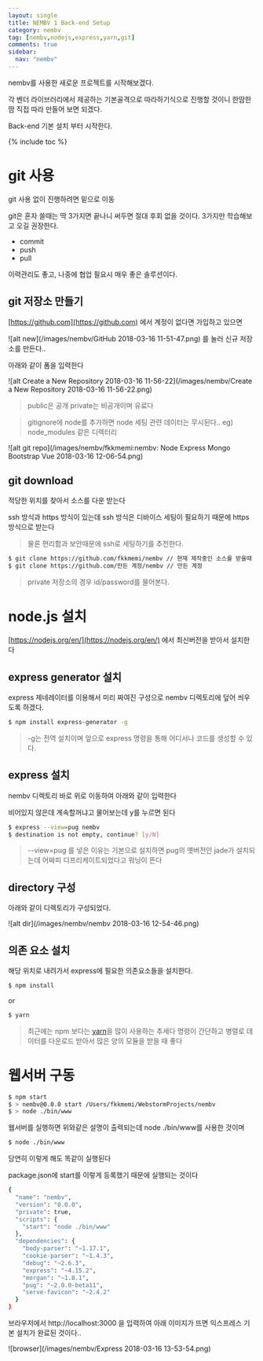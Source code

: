 ```yaml
---
layout: single
title: NEMBV 1 Back-end Setup
category: nembv
tag: [nembv,nodejs,express,yarn,git]
comments: true
sidebar:
  nav: "nembv"
---
```


nembv를 사용한 새로운 프로젝트를 시작해보겠다.

각 벤더 라이브러리에서 제공하는 기본골격으로 따라하기식으로 진행할 것이니 한땀한땀 직접 따라 만들어 보면 되겠다. 

Back-end 기본 설치 부터 시작한다.

{% include toc %}

# git 사용

git 사용 없이 진행하려면 밑으로 이동

git은 혼자 쓸때는 딱 3가지면 끝나니 써두면 절대 후회 없을 것이다. 3가지만 학습해보고 오길 권장한다.

- commit
- push
- pull

이력관리도 좋고, 나중에 협업 필요시 매우 좋은 솔루션이다.

## git 저장소 만들기

[https://github.com](https://github.com) 에서 계정이 없다면 가입하고 있으면


![alt new](/images/nembv/GitHub 2018-03-16 11-51-47.png) 를 눌러 신규 저장소를 만든다..

아래와 같이 폼을 입력한다 

![alt Create a New Repository 2018-03-16 11-56-22](/images/nembv/Create a New Repository 2018-03-16 11-56-22.png) 

> public은 공개 private는 비공개이며 유료다

> gitignore에 node를 추가하면 node 세팅 관련 데이터는 무시된다.. eg) node_modules 같은 디렉터리


![alt git repo](/images/nembv/fkkmemi:nembv: Node Express Mongo Bootstrap Vue 2018-03-16 12-06-54.png) 

## git download

적당한 위치를 찾아서 소스를 다운 받는다

ssh 방식과 https 방식이 있는데 ssh 방식은 디바이스 세팅이 필요하기 때문에 https 방식으로 받는다

> 물론 편리함과 보안때문에 ssh로 세팅하기를 추천한다.

```bash
$ git clone https://github.com/fkkmemi/nembv // 현재 제작중인 소스를 받을때
$ git clone https://github.com/만든 계정/nembv // 만든 계정
```

> private 저장소의 경우 id/password를 물어본다.

# node.js 설치

[https://nodejs.org/en/](https://nodejs.org/en/) 에서 최신버전을 받아서 설치한다

## express generator 설치

express 제네레이터를 이용해서 미리 짜여진 구성으로 nembv 디렉토리에 덮어 씌우도록 하겠다.

```bash
$ npm install express-generator -g
```

> -g는 전역 설치이며 앞으로 express 명령을 통해 어디서나 코드를 생성할 수 있다.

## express 설치

nembv 디렉토리 바로 위로 이동하여 아래와 같이 입력한다 

비어있지 않은데 계속할꺼냐고 물어보는데 y를 누르면 된다

```bash
$ express --view=pug nembv
$ destination is not empty, continue? [y/N] 
```

> --view=pug 를 넣은 이유는 기본으로 설치하면 pug의 옛버전인 jade가 설치되는데 어짜피 디프리케이트되었다고 워닝이 뜬다

## directory 구성

아래와 같이 디렉토리가 구성되었다.

![alt dir](/images/nembv/nembv 2018-03-16 12-54-46.png)

## 의존 요소 설치

해당 위치로 내려가서 express에 필요한 의존요소들을 설치한다.


```bash
$ npm install
```

or

```bash
$ yarn 
```

> 최근에는 npm 보다는 [yarn](https://yarnpkg.com/en/)을 많이 사용하는 추세다 명령이 간단하고 병렬로 데이터를 다운로드 받아서 많은 양의 모듈을 받을 때 좋다

# 웹서버 구동

```bash
$ npm start
$ > nembv@0.0.0 start /Users/fkkmemi/WebstormProjects/nembv
$ > node ./bin/www
```

웹서버를 실행하면 위와같은 설명이 출력되는데 node ./bin/www를 사용한 것이며

```bash
$ node ./bin/www
```

당연히 이렇게 해도 똑같이 실행된다


package.json에 start를 이렇게 등록했기 때문에 실행되는 것이다  

```bash
{
  "name": "nembv",
  "version": "0.0.0",
  "private": true,
  "scripts": {
    "start": "node ./bin/www"
  },
  "dependencies": {
    "body-parser": "~1.17.1",
    "cookie-parser": "~1.4.3",
    "debug": "~2.6.3",
    "express": "~4.15.2",
    "morgan": "~1.8.1",
    "pug": "~2.0.0-beta11",
    "serve-favicon": "~2.4.2"
  }
}
```

브라우저에서 http://localhost:3000 을 입력하여 아래 이미지가 뜨면 익스프레스 기본 설치가 완료된 것이다..

![browser](/images/nembv/Express 2018-03-16 13-53-54.png)
